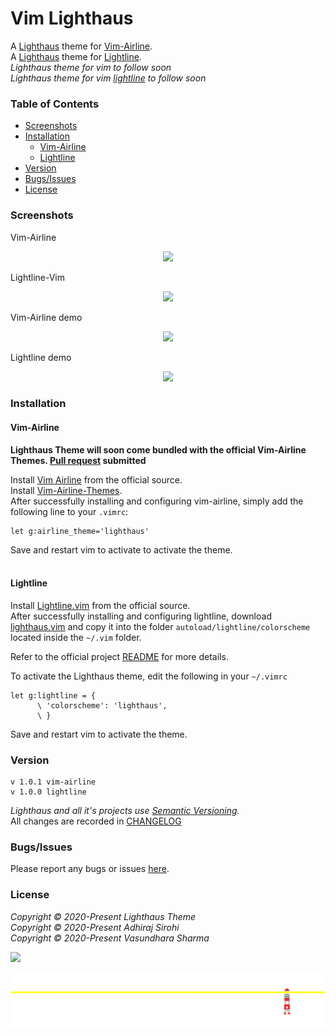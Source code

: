 # Vim Lighthaus
A [Lighthaus](https://github.com/lighthaus-theme/lighthaus) theme for [Vim-Airline](https://github.com/vim-airline/vim-airline). <br>
A [Lighthaus](https://github.com/lighthaus-theme/lighthaus) theme for [Lightline](https://github.com/Brutuski/lightline.vim). <br>
_Lighthaus theme for vim to follow soon_ <br>
_Lighthaus theme for vim [lightline](https://github.com/itchyny/lightline.vim) to follow soon_

### Table of Contents
- [Screenshots](#screenshots)
- [Installation](#installation)
  - [Vim-Airline](#vim-airline)
  - [Lightline](#lightline)
- [Version](#version)
- [Bugs/Issues](#bugs/issues)
- [License](#license)

### Screenshots
Vim-Airline
<p align="center"><img src="https://raw.githubusercontent.com/lighthaus-theme/vim/master/vim-airline/lighthaus-airline.png"><p>

Lightline-Vim
<p align="center"><img src="https://raw.githubusercontent.com/lighthaus-theme/vim/master/lightline/lighthaus-lightline.png"><p>

Vim-Airline demo
<p align="center"><a href="https://asciinema.org/a/361711" target="_blank"><img src="https://asciinema.org/a/361711.svg" /></a></p>

Lightline demo
<p align="center"><a href="https://asciinema.org/a/363545" target="_blank"><img src="https://asciinema.org/a/363545.svg" /></a></p>


### Installation

#### Vim-Airline
**Lighthaus Theme will soon come bundled with the official Vim-Airline Themes. [Pull request](https://github.com/vim-airline/vim-airline-themes/pull/230) submitted** <br>

Install [Vim Airline](https://github.com/vim-airline/vim-airline) from the official source. <br>
Install [Vim-Airline-Themes](https://github.com/vim-airline/vim-airline-themes#vim-airline-themes--). <br>
After successfully installing and configuring vim-airline, simply add the following line to your `.vimrc`:

``` vim
let g:airline_theme='lighthaus'
```
Save and restart vim to activate to activate the theme.<br>
<br>

#### Lightline
Install [Lightline.vim](https://github.com/Brutuski/lightline.vim) from the official source.<br>
After successfully installing and configuring lightline, download [lighthaus.vim](https://github.com/lighthaus-theme/vim/blob/master/lightline/src/lighthaus.vim) and copy it into the folder `autoload/lightline/colorscheme` located inside the `~/.vim` folder. <br>

Refer to the official project [README](https://github.com/itchyny/lightline.vim) for more details. <br>

To activate the Lighthaus theme, edit the following in your `~/.vimrc`

``` vim
let g:lightline = {
      \ 'colorscheme': 'lighthaus',
      \ }
```

Save and restart vim to activate the theme.

### Version
```
v 1.0.1 vim-airline
v 1.0.0 lightline
```

_Lighthaus and all it's projects use [Semantic Versioning](https://semver.org/)._ <br/>
All changes are recorded in [CHANGELOG](https://github.com/lighthaus-theme/vim/blob/master/CHANGELOG.md)

### Bugs/Issues
Please report any bugs or issues [here](https://github.com/lighthaus-theme/vim/issues).

### License

_Copyright © 2020-Present Lighthaus Theme_<br>
_Copyright © 2020-Present Adhiraj Sirohi_<br>
_Copyright © 2020-Present Vasundhara Sharma_

<p align="left"><a href="https://github.com/Brutuski/lighthaus-vim-airline/blob/master/LICENSE"><img src="https://img.shields.io/static/v1.svg??style=flat&logo=appveyore&label=License&message=MIT&colorA=1C918A&colorB=50C16E"/></a></p>

<p align="center"><img src="https://raw.githubusercontent.com/lighthaus-theme/lighthaus/9e5cf66db03fc3e183e6cfbf7c4c04263a4f23df/ImageResources/lighthaus-border.svg"><p>

